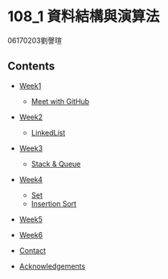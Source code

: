 # 108_1 資料結構與演算法
06170203劉謦瑄

<!-- TABLE OF CONTENTS -->
## Contents

* [Week1](#meet-with-GitHub)
  * [Meet with GitHub](https://github.com/chinghsuan/class_exercises/tree/master/week1)
* [Week2](#week2)
  * [LinkedList](#LinkedList)
* [Week3](#week3)
  * [Stack & Queue](#Stack_&_Queue)
* [Week4](#Week4)
  * [Set](#Set)
  * [Insertion Sort](#Insertion_Sort)
* [Week5](#Week5)
* [Week6](#Week6)

* [Contact](#contact)

* [Acknowledgements](#acknowledgements)

